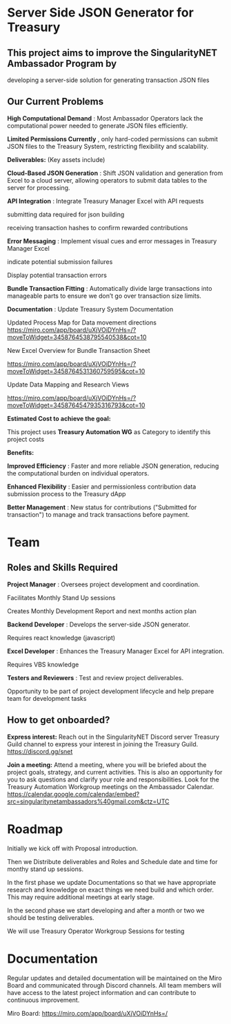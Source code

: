# Server Side JSON Generator for Treasury

## This project aims to improve the SingularityNET Ambassador Program by

developing a server-side solution for generating transaction JSON files



## Our Current Problems

**High Computational Demand** : Most Ambassador Operators lack the computational power needed to generate JSON files efficiently.

**Limited Permissions Currently** , only hard-coded permissions can submit JSON files to the Treasury System, restricting flexibility and scalability.





**Deliverables:** (Key assets include)

**Cloud-Based JSON Generation** : Shift JSON validation and generation from Excel to a cloud server, allowing operators to submit data tables to the server for processing.

**API Integration** : Integrate Treasury Manager Excel with API requests

submitting data required for json building

receiving transaction hashes to confirm rewarded contributions

**Error Messaging** : Implement visual cues and error messages in Treasury Manager Excel

indicate potential submission failures

Display potential transaction errors

**Bundle Transaction Fitting** : Automatically divide large transactions into manageable parts to ensure we don’t go over transaction size limits.

**Documentation** : Update Treasury System Documentation

Updated Process Map for Data movement directions https://miro.com/app/board/uXjVOiDYnHs=/?moveToWidget=3458764538795540538&cot=10

New Excel Overview for Bundle Transaction Sheet

https://miro.com/app/board/uXjVOiDYnHs=/?moveToWidget=3458764531360759595&cot=10

Update Data Mapping and Research Views

https://miro.com/app/board/uXjVOiDYnHs=/?moveToWidget=3458764547935316793&cot=10





**Estimated Cost to achieve the goal:**



This project uses **Treasury Automation WG** as Category to identify this project costs





**Benefits:**

**Improved Efficiency** : Faster and more reliable JSON generation, reducing the computational burden on individual operators.

**Enhanced Flexibility** : Easier and permissionless contribution data submission process to the Treasury dApp

**Better Management** : New status for contributions ("Submitted for transaction") to manage and track transactions before payment.

# Team

## Roles and Skills Required

**Project Manager** : Oversees project development and coordination.

Facilitates Monthly Stand Up sessions

Creates Monthly Development Report and next months action plan



**Backend Developer** : Develops the server-side JSON generator.

Requires react knowledge (javascript)



**Excel Developer** : Enhances the Treasury Manager Excel for API integration.

Requires VBS knowledge



**Testers and Reviewers** : Test and review project deliverables.

Opportunity to be part of project development lifecycle and help prepare team for development tasks



## How to get onboarded?

**Express interest:** Reach out in the SingularityNET Discord server Treasury Guild channel to express your interest in joining the Treasury Guild. https://discord.gg/snet



**Join a meeting:** Attend a meeting, where you will be briefed about the project goals, strategy, and current activities. This is also an opportunity for you to ask questions and clarify your role and responsibilities. Look for the Treasury Automation Workgroup meetings on the Ambassador Calendar. https://calendar.google.com/calendar/embed?src=singularitynetambassadors%40gmail.com&ctz=UTC



# Roadmap



Initially we kick off with Proposal introduction.

Then we Distribute deliverables and Roles and Schedule date and time for monthy stand up sessions.



In the first phase we update Documentations so that we have appropriate research and knowledge on exact things we need build and which order. This may require additional meetings at early stage.



In the second phase we start developing and after a month or two we should be testing deliverables.



We will use Treasury Operator Workgroup Sessions for testing





# Documentation



Regular updates and detailed documentation will be maintained on the Miro Board and communicated through Discord channels. All team members will have access to the latest project information and can contribute to continuous improvement.



Miro Board: https://miro.com/app/board/uXjVOiDYnHs=/

